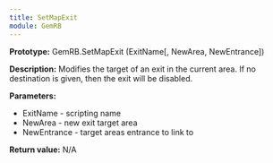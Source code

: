 ```yaml
---
title: SetMapExit
module: GemRB
---
```


**Prototype:** GemRB.SetMapExit (ExitName[, NewArea, NewEntrance])

**Description:** Modifies the target of an exit in the current area. If no 
destination is given, then the exit will be disabled.

**Parameters:** 
  * ExitName - scripting name
  * NewArea - new exit target area
  * NewEntrance - target areas entrance to link to

**Return value:** N/A
